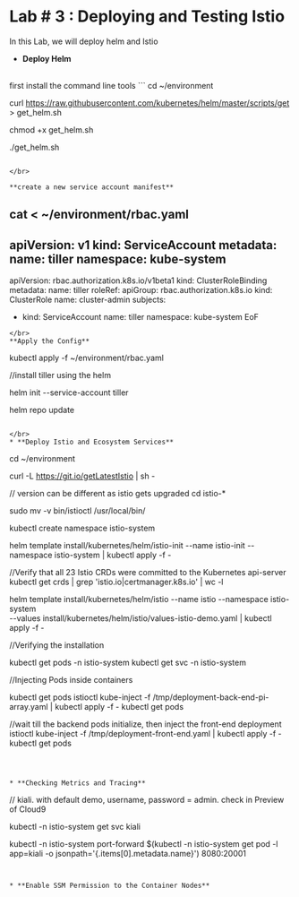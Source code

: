 # Lab # 3 : Deploying and Testing Istio 

In this Lab, we will deploy helm and Istio

* **Deploy Helm**
</br>
first install the command line tools
```
cd ~/environment

curl https://raw.githubusercontent.com/kubernetes/helm/master/scripts/get > get_helm.sh

chmod +x get_helm.sh

./get_helm.sh

```

</br>

**create a new service account manifest**

```
cat <<EoF > ~/environment/rbac.yaml
---
apiVersion: v1
kind: ServiceAccount
metadata:
  name: tiller
  namespace: kube-system
---
apiVersion: rbac.authorization.k8s.io/v1beta1
kind: ClusterRoleBinding
metadata:
  name: tiller
roleRef:
  apiGroup: rbac.authorization.k8s.io
  kind: ClusterRole
  name: cluster-admin
subjects:
  - kind: ServiceAccount
    name: tiller
    namespace: kube-system
EoF
```
</br>
**Apply the Config**
```
kubectl apply -f ~/environment/rbac.yaml


//install tiller using the helm

helm init --service-account tiller

helm repo update
```

</br>
* **Deploy Istio and Ecosystem Services**

```
cd ~/environment

curl -L https://git.io/getLatestIstio | sh -

// version can be different as istio gets upgraded
cd istio-*

sudo mv -v bin/istioctl /usr/local/bin/

kubectl create namespace istio-system

helm template install/kubernetes/helm/istio-init --name istio-init --namespace istio-system | kubectl apply -f -

//Verify that all 23 Istio CRDs were committed to the Kubernetes api-server
kubectl get crds | grep 'istio.io\|certmanager.k8s.io' | wc -l


helm template install/kubernetes/helm/istio --name istio --namespace istio-system \
    --values install/kubernetes/helm/istio/values-istio-demo.yaml | kubectl apply -f -


//Verifying the installation

kubectl get pods -n istio-system
kubectl get svc -n istio-system

//Injecting Pods inside containers

kubectl get pods
istioctl kube-inject -f /tmp/deployment-back-end-pi-array.yaml | kubectl apply -f -
kubectl get pods

//wait till the backend pods initialize, then inject the front-end deployment
istioctl kube-inject -f /tmp/deployment-front-end.yaml | kubectl apply -f -
kubectl get pods
```



* **Checking Metrics and Tracing**
```




// kiali. with default demo, username, password = admin. check in Preview of Cloud9

kubectl -n istio-system get svc kiali

kubectl -n istio-system port-forward $(kubectl -n istio-system get pod -l app=kiali -o jsonpath='{.items[0].metadata.name}') 8080:20001


```


* **Enable SSM Permission to the Container Nodes**
